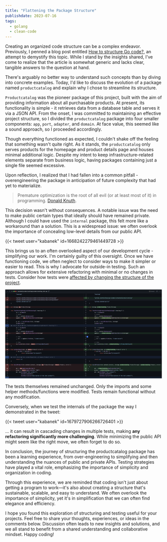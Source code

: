```yaml
---
title: "Flattening the Package Structure"
publishdate: 2023-07-16
tags:
  - golang
  - clean-code
---
```


Creating an organized code structure can be a complex endeavor. Previously, I penned a blog post entitled [How to structure Go code?](/how-to-structure-go-code/), an attempt to demystify this topic. While I stand by the insights shared, I've come to realize that the article is somewhat generic and lacks clear, tangible answers to the question at hand.

There's arguably no better way to understand such concepts than by diving into concrete examples. Today, I'd like to discuss the evolution of a package named `productcatalog` and explain why I chose to streamline its structure.

`Productcatalog` was the pioneer package of this project, built with the aim of providing information about all purchasable products. At present, its functionality is simple - it retrieves data from a database table and serves it via a JSON API. From the onset, I was committed to maintaining an effective project structure, so I divided the `productcatalog` package into four smaller components: `app`, `port`, `adapter`, and `domain`. At face value, this seemed like a sound approach, so I proceeded accordingly.

Though everything functioned as expected, I couldn't shake off the feeling that something wasn't quite right. As it stands, the `productcatalog` only serves products for the homepage and product details page and houses minimal additional logic. Despite my intent to keep infrastructure-related elements separate from business logic, having packages containing just a single file seemed excessive.

Upon reflection, I realized that I had fallen into a common pitfall - overengineering the package in anticipation of future complexity that had yet to materialize.

> Premature optimization is the root of all evil (or at least most of it) in programming.
> [Donald Knuth](https://en.wikipedia.org/wiki/Donald_Knuth).

This decision wasn't without consequences. A notable issue was the need to make public certain types that ideally should have remained private. Although I could have used the `internal` package, this felt more like a workaround than a solution. This is a widespread issue: we often overlook the importance of concealing low-level details from our public API.

{{< tweet user="kabanek" id=1668242279461449728 >}}

This brings us to an often overlooked aspect of our development cycle - simplifying our work. I'm certainly guilty of this oversight. Once we have functioning code, we often neglect to consider ways to make it simpler or easier to read. This is why I advocate for outside-in testing. Such an approach allows for extensive refactoring with minimal or no changes in tests. Consider how tests were [affected by changing the structure of the project](https://github.com/golang-app/ecommerce/pull/57/files#diff-4ea0762aed35c91c2b563b2121d606ba305b59fef7899dcb892031bf18f28f0bR19).

![Impact of restructuring on test](pr.png)

The tests themselves remained unchanged. Only the imports and some helper methods/functions were modified. Tests remain functional without any modification.

Conversely, when we test the internals of the package the way I demonstrated in the tweet:

{{< tweet user="kabanek" id=1679727906266726401 >}}

... it can result in cascading changes in multiple tests, making **any refactoring significantly more challenging**. While minimizing the public API might seem like the right move, we often forget to do so.

In conclusion, the journey of structuring the productcatalog package has been a learning experience, from over-engineering to simplifying and then understanding the nuances of public and private APIs. Testing strategies have played a vital role, emphasizing the importance of simplicity and organization in coding.

Through this experience, we are reminded that coding isn't just about getting a program to work—it's also about creating a structure that's sustainable, scalable, and easy to understand. We often overlook the importance of simplicity, yet it's in simplification that we can often find elegance and efficiency.

I hope you found this exploration of structuring and testing useful for your projects. Feel free to share your thoughts, experiences, or ideas in the comments below. Discussion often leads to new insights and solutions, and we all stand to benefit from a shared understanding and collaborative mindset. Happy coding!
